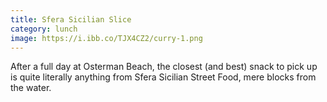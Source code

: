 ```yaml
---
title: Sfera Sicilian Slice
category: lunch
image: https://i.ibb.co/TJX4CZ2/curry-1.png
---
```

After a full day at Osterman Beach, the closest \(and best\) snack to pick up is quite literally anything from Sfera Sicilian Street Food, mere blocks from the water.